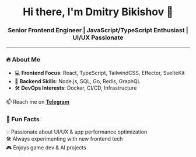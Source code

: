 <h1 align="center">Hi there, I'm Dmitry Bikishov 👋</h1>
<h3 align="center">Senior Frontend Engineer | JavaScript/TypeScript Enthusiast | UI/UX Passionate</h3>

---

### 🔥 About Me
- 💻 **Frontend Focus**: React, TypeScript, TailwindCSS, Effector, SvelteKit  
- 🚀 **Backend Skills**: Node.js, SQL, Go, Redis, GraphQL  
- 🛠 **DevOps Interests**: Docker, CI/CD, Infrastructure  

📫 Reach me on **[Telegram](https://t.me/is_bik)**


### 🚀 Fun Facts  
💡 Passionate about UI/UX & app performance optimization  
🛠 Always experimenting with new frontend tech  
🎮 Enjoys game dev & AI projects  
